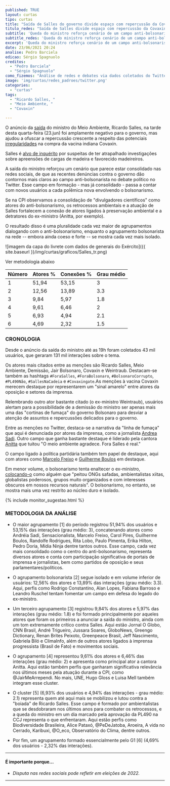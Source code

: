 ```yaml
---
published: TRUE
layout: curtas
tipo: curtas
title: "Saída de Salles do governo divide espaço com repercussão da Covaxin no Twitter"
titulo_redes: "Saída de Salles divide espaço com repercussão da Covaxin no Twitter"
subtitle: 'Queda do ministro reforça cenário de um campo anti-bolsonarista que se consolida como polo do debate político no Twitter'
subtitle_redes: 'Queda do ministro reforça cenário de um campo anti-bolsonarista que se consolida no Twitter'
excerpt: 'Queda do ministro reforça cenário de um campo anti-bolsonarista que se consolida como polo do debate político no Twitter'
date: 23/06/2021 20:24
analise: Pedro Barciela
edicao: Sérgio Spagnuolo
creditos: 
  - "Pedro Barciela"
  - "Sérgio Spagnuolo"
como_fizemos: "Análise de redes e debates via dados coletados do Twitter."
image: 'img/curtas/redes_padroes/twitter.png'
categories:
  - "curtas"
tags:
  - "Ricardo Salles, "
  - "Meio Ambiente, "
  - "Covaxin"

---
```


O anúncio da [saída](https://g1.globo.com/politica/noticia/2021/06/23/bolsonaro-exonera-salles-do-cargo-de-ministro-do-meio-ambiente.ghtml) do ministro do Meio Ambiente, Ricardo Salles, na tarde desta quarta-feira (23.jun) foi amplamente negativo para o governo, mas ajudou a ofuscar a repercussão crescente a respeito das potenciais [irregularidades](https://www.cnnbrasil.com.br/saude/2021/06/23/covaxin-tem-maior-preco-por-vacina-negociado-pelo-brasil-veja-comparativo) na compra da vacina indiana Covaxin.

Salles é [alvo de inquérito](https://www1.folha.uol.com.br/ambiente/2021/06/ricardo-salles-ministro-do-meio-ambiente-pede-demissao.shtml) por suspeitas de ter atrapalhado investigações sobre apreensões de cargas de madeira e favorecido madeireiros.

A saída do ministro reforçou um cenário que parece estar consolidado nas redes sociais, de que as recentes denúncias contra o governo dão contornos mais claros ao campo anti-bolsonarista no debate político no Twitter. Esse campo em formação - mas já consolidado - passa a contar com novos usuários a cada polêmica nova envolvendo o bolsonarismo.

Se na CPI observamos a consolidação de "divulgadores científicos" como atores do anti-bolsonarismo, os retrocessos ambientais e a atuação de Salles fortalecem a conexão de atores ligados à preservação ambiental e a detratores do ex-ministro (Anitta, por exemplo).

O resultado disso é uma pluralidade cada vez maior de agrupamentos dialogando com o anti-bolsonarismo, enquanto o agrupamento bolsonarista na rede -- embora ainda coeso e forte -- se mostra cada vez mais isolado.

![imagem da capa do livrete com dados de generais do Exército]({{ site.baseurl }}/img/curtas/graficos/Salles_tr.png)
<figcaption>Ver metodologia abaixo <br><table>
<thead>
  <tr>
    <th>Número</th>
    <th>Atores %</th>
    <th>Conexões %</th>
    <th>Grau médio</th>
  </tr>
</thead>
<tbody>
  <tr>
    <td>1</td>
    <td>51,94</td>
    <td>53,15</td>
    <td>3</td>
  </tr>
  <tr>
    <td>2</td>
    <td>12,56</td>
    <td>13,89</td>
    <td>3.3</td>
  </tr>
  <tr>
    <td>3</td>
    <td>9,84</td>
    <td>5,97</td>
    <td>1.8</td>
  </tr>
  <tr>
    <td>4</td>
    <td>9,61</td>
    <td>6,46</td>
    <td>2</td>
  </tr>
  <tr>
    <td>5</td>
    <td>6,93</td>
    <td>4,94</td>
    <td>2.1</td>
  </tr>
  <tr>
    <td>6</td>
    <td>4,69</td>
    <td>2,32</td>
    <td>1.5</td>
  </tr>
</tbody>
</table></figcaption>


### CRONOLOGIA

Desde o anúncio da saída do ministro até as 19h foram coletados 43 mil usuários, que geraram 131 mil interações sobre o tema.

Os atores mais citados entre as menções são Ricardo Salles, Meio Ambiente, Demissão, Jair Bolsonaro, Covaxin e Weintraub. Destacam-se também as hashtags `#ForaSalles`, `#ForaBolsonaro`, `#BolsonaroCorrupto`, `#PL490Não`, `#SallesNaCadeia` e `#Covaxingate`.As menções à vacina Covaxin merecem destaque por representarem um "sinal amarelo" entre atores da oposição e setores da imprensa.

Relembrando outro ator bastante citado (o ex-ministro Weintraub), usuários alertam para a possibilidade de a demissão do ministro ser apenas mais uma das "cortinas de fumaça" do governo Bolsonaro para desviar a atenção de assuntos e repercussões delicados para o governo.

Entre as menções no Twitter, destaca-se a narrativa da "linha de fumaça" que aqui é denunciada por atores da imprensa, como a jornalista [Andrea Sadi](https://twitter.com/AndreiaSadi/status/1407797418960330762). Outro campo que ganha bastante destaque é liderado pela cantora [Anitta](https://twitter.com/Anitta/status/1407797187397013510) que tuitou "O meio ambiente agradece. Fora Salles é real."

O campo ligado à política partidária também tem papel de destaque, aqui com atores como [Marcelo Freixo](https://twitter.com/MarceloFreixo/status/1407811338697687044) e [Guilherme Boulos](https://twitter.com/GuilhermeBoulos/status/1407795815532351493) em destaque.

Em menor volume, o bolsonarismo tenta enaltecer o ex-ministro, [colocando-o](https://twitter.com/Rconstantino/status/1407798778439086084) como alguém que "peitou ONGs safadas, ambientalistas xiitas, globalistas poderosos, grupos muito organizados e com interesses obscuros em nossos recursos naturais". O bolsonarismo, no entanto, se mostra mais uma vez restrito ao núcleo duro e isolado.

{% include monitor_sugestao.html %}

### METODOLOGIA DA ANÁLISE

- O maior agrupamento [1] do período registrou 51,94% dos usuários e 53,15% das interações (grau médio: 3), concatenando atores como Andréia Sadi, Sensacionalista, Marcelo Freixo, Carol Pires, Guilherme Boulos, Randolfe Rodrigues, Rita Lobo, Paulo Pimenta, Erika Hilton, Pedro Doria, Mídia Ninja dentre tantos outros. Esse campo, cada vez mais consolidado como o centro do anti-bolsonarismo, representa diversos atores e conta com participação significativa de portais de imprensa e jornalistas, bem como partidos de oposição e seus parlamentares/políticos.

- O agrupamento bolsonarista [2] segue isolado e em volume inferior de usuários: 12,56% dos atores e 13,89% das interações (grau médio: 3.3). Aqui, perfis como Rodrigo Constantino, Alan Lopes, Fabiana Barroso e Leandro Ruschel tentam fomentar um campo em defesa do legado do ex-ministro.

- Um terceiro agrupamento [3] registrou 9,84% dos atores e 5,97% das interações (grau médio: 1.8) e foi formado principalmente por aqueles atores que foram os primeiros a anunciar a saída do ministro, ainda com um tom extremamente crítico contra Salles. Aqui estão Jornal O Globo, CNN Brasil, André Trigueiro, Jussara Soares, GloboNews, Greengo Dictionary, Renan Brites Peixoto, Greenpeace Brasil, Jeff Nascimento, Gabriela Biló e ClimaInfo, além de outros atores ligados à imprensa progressista (Brasil de Fato) e movimentos sociais.

- O agrupamento [4] representou 9,61% dos atores e 6,46% das interações (grau médio: 2) e apresenta como principal ator a cantora Anitta. Aqui estão também perfis que ganharam significativa relevância nos últimos meses pela atuação durante a CPI, como @JairMeArrependi. No mais, UNE, Hugo Gloss e Luisa Mell também integram esse cluster.

- O cluster [5] (6,93% dos usuários e 4,94% das interações - grau médio: 2.1) representa quem até aqui mais se mobilizou e lutou contra a "boiada" de Ricardo Salles. Esse campo é formado por ambientalistas que se desdobraram nos últimos anos para combater os retrocessos, e a queda do ministro em um dia marcado pela aprovação da PL490 na CCJ representa o que enfrentaram. Aqui estão perfis como Biodiversidade Brasileira, Alice Pataxó, @PeDeJatoba, Aroeira, A vida no Cerrado, Karibuxi, @O_eco, Observatório do Clima, dentre outros.

- Por fim, um agrupamento formado essencialmente pelo G1 [6] (4,69% dos usuários - 2,32% das interações).

---

#### É importante porque...

- *Disputa nas redes sociais pode refletir em eleições de 2022.*

---
